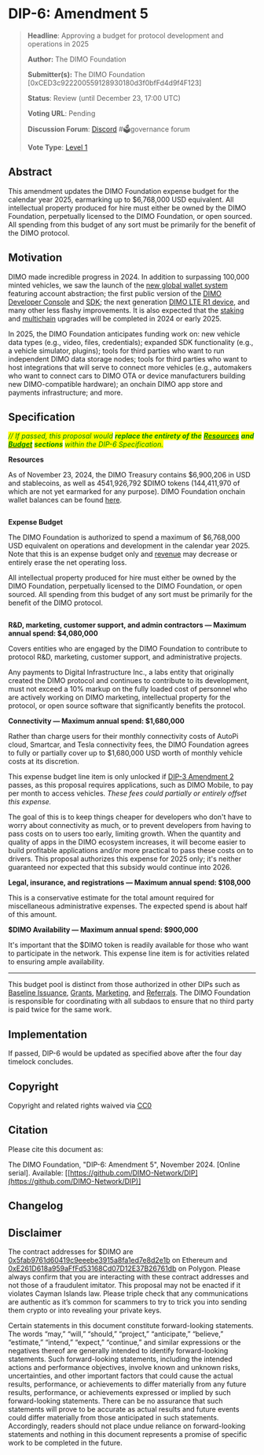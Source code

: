 # DIP-6: Amendment 5

> **Headline**: Approving a budget for protocol development and operations in 2025
>
> **Author:** The DIMO Foundation
>
> **Submitter(s):** The DIMO Foundation \[0xCED3c922200559128930180d3f0bfFd4d9f4F123]
>
> **Status**: Review (until December 23, 17:00 UTC)
>
> **Voting URL**: Pending
>
> **Discussion Forum**: [Discord](https://chat.dimo.zone) #🗳️governance forum
>
> **Vote Type**: [Level 1](https://docs.dimo.zone/governance/dip1#voting-protocol)

## Abstract

This amendment updates the DIMO Foundation expense budget for the calendar year 2025, earmarking up to $6,768,000 USD equivalent. All intellectual property produced for hire must either be owned by the DIMO Foundation, perpetually licensed to the DIMO Foundation, or open sourced. All spending from this budget of any sort must be primarily for the benefit of the DIMO protocol.

## Motivation

DIMO made incredible progress in 2024. In addition to surpassing 100,000 minted vehicles, we saw the launch of the [new global wallet system](https://dimo.co/blogs/the-pit-stop/wallets-are-dead) featuring account abstraction; the first public version of the [DIMO Developer Console](https://console.dimo.org) and [SDK](https://app.gitbook.com/o/IDM0isB8NflgM8HmoQc9/s/xj7jMSjVBtR92AFN0SNC/); the next generation [DIMO LTE R1 device](../license-proposals/dlp5.md), and many other less flashy improvements. It is also expected that the [staking](dip2a4.md) and [multichain](../improvement-proposals/dip10.md) upgrades will be completed in 2024 or early 2025.

In 2025, the DIMO Foundation anticipates funding work on: new vehicle data types (e.g., video, files, credentials); expanded SDK functionality (e.g., a vehicle simulator, plugins); tools for third parties who want to run independent DIMO data storage nodes; tools for third parties who want to host integrations that will serve to connect more vehicles (e.g., automakers who want to connect cars to DIMO OTA or device manufacturers building new DIMO-compatible hardware); an onchain DIMO app store and payments infrastructure; and more.

## Specification

_<mark style="color:green;">// If passed, this proposal would</mark> <mark style="color:green;"></mark><mark style="color:green;">**replace the entirety of the**</mark>_ [_<mark style="color:green;">**Resources**</mark>_](https://docs.dimo.org/governance/improvement-proposals/dip6#resources) _<mark style="color:green;">**and**</mark>_ [_<mark style="color:green;">**Budget**</mark>_](https://docs.dimo.org/governance/improvement-proposals/dip6#budget) _<mark style="color:green;">**sections**</mark> <mark style="color:green;"></mark><mark style="color:green;">within the DIP-6 Specification.</mark>_

**Resources**

As of November 23, 2024, the DIMO Treasury contains $6,900,206 in USD and stablecoins, as well as 4541,926,792 $DIMO tokens (144,411,970 of which are not yet earmarked for any purpose). DIMO Foundation onchain wallet balances can be found [here](https://docs.dimo.zone/foundation/wallets).

<figure><img src="../.gitbook/assets/Screenshot 2024-11-24 at 10.07.12 PM.png" alt=""><figcaption></figcaption></figure>

**Expense Budget**

The DIMO Foundation is authorized to spend a maximum of $6,768,000 USD equivalent on operations and development in the calendar year 2025. Note that this is an expense budget only and [revenue](dip3a2.md) may decrease or entirely erase the net operating loss.

All intellectual property produced for hire must either be owned by the DIMO Foundation, perpetually licensed to the DIMO Foundation, or open sourced. All spending from this budget of any sort must be primarily for the benefit of the DIMO protocol.

<figure><img src="../.gitbook/assets/Screenshot 2024-12-04 at 6.49.54 AM.png" alt=""><figcaption></figcaption></figure>

**R\&D, marketing, customer support, and admin contractors — Maximum annual spend: $4,080,000**&#x20;

Covers entities who are engaged by the DIMO Foundation to contribute to protocol R\&D, marketing, customer support, and administrative projects.

Any payments to Digital Infrastructure Inc., a labs entity that originally created the DIMO protocol and continues to contribute to its development, must not exceed a 10% markup on the fully loaded cost of personnel who are actively working on DIMO marketing, intellectual property for the protocol, or open source software that significantly benefits the protocol.

**Connectivity — Maximum annual spend: $1,680,000**

Rather than charge users for their monthly connectivity costs of AutoPi cloud, Smartcar, and Tesla connectivity fees, the DIMO Foundation agrees to fully or partially cover up to $1,680,000 USD worth of monthly vehicle costs at its discretion.

This expense budget line item is only unlocked if [DIP-3 Amendment 2](dip3a2.md) passes, as this proposal requires applications, such as DIMO Mobile, to pay per month to access vehicles. _These fees could partially or entirely offset this expense._

The goal of this is to keep things cheaper for developers who don't have to worry about connectivity as much, or to prevent developers from having to pass costs on to users too early, limiting growth. When the quantity and quality of apps in the DIMO ecosystem increases, it will become easier to build profitable applications and/or more practical to pass these costs on to drivers. This proposal authorizes this expense for 2025 only; it's neither guaranteed nor expected that this subsidy would continue into 2026.

**Legal, insurance, and registrations — Maximum annual spend: $108,000**

This is a conservative estimate for the total amount required for miscellaneous administrative expenses. The expected spend is about half of this amount.

**$DIMO Availability — Maximum annual spend: $900,000**

It's important that the $DIMO token is readily available for those who want to participate in the network. This expense line item is for activities related to ensuring ample availability.

***

This budget pool is distinct from those authorized in other DIPs such as [Baseline Issuance](https://docs.dimo.zone/governance/improvement-proposals/dip2), [Grants](https://docs.dimo.zone/governance/improvement-proposals/dip8), [Marketing](https://docs.dimo.zone/governance/improvement-proposals/dip9), and [Referrals](https://docs.dimo.zone/governance/improvement-proposals/dip7). The DIMO Foundation is responsible for coordinating with all subdaos to ensure that no third party is paid twice for the same work.

## Implementation

If passed, DIP-6 would be updated as specified above after the four day timelock concludes.

## Copyright

Copyright and related rights waived via [CC0](https://creativecommons.org/publicdomain/zero/1.0)

## Citation

Please cite this document as:

The DIMO Foundation, "DIP-6: Amendment 5", November 2024. \[Online serial]. Available: \[[https://github.com/DIMO-Network/DIP](https://github.com/DIMO-Network/DIP)]

## Changelog



## Disclaimer <a href="#disclaimer" id="disclaimer"></a>

The contract addresses for $DIMO are [0x5fab9761d60419c9eeebe3915a8fa1ed7e8d2e1b](https://etherscan.io/token/0x5fab9761d60419c9eeebe3915a8fa1ed7e8d2e1b) on Ethereum and [0xE261D618a959aFfFd53168Cd07D12E37B26761db](https://polygonscan.com/token/0xE261D618a959aFfFd53168Cd07D12E37B26761db) on Polygon. Please always confirm that you are interacting with these contract addresses and not those of a fraudulent imitator. This proposal may not be enacted if it violates Cayman Islands law. Please triple check that any communications are authentic as it’s common for scammers to try to trick you into sending them crypto or into revealing your private keys.

Certain statements in this document constitute forward-looking statements. The words “may,” “will,” “should,” “project,” “anticipate,” “believe,” “estimate,” “intend,” “expect,” “continue,” and similar expressions or the negatives thereof are generally intended to identify forward-looking statements. Such forward-looking statements, including the intended actions and performance objectives, involve known and unknown risks, uncertainties, and other important factors that could cause the actual results, performance, or achievements to differ materially from any future results, performance, or achievements expressed or implied by such forward-looking statements. There can be no assurance that such statements will prove to be accurate as actual results and future events could differ materially from those anticipated in such statements. Accordingly, readers should not place undue reliance on forward-looking statements and nothing in this document represents a promise of specific work to be completed in the future.&#x20;
